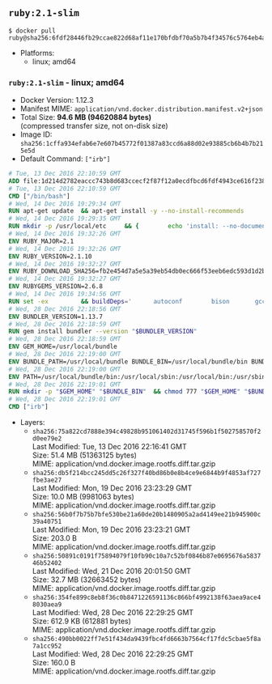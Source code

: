 ## `ruby:2.1-slim`

```console
$ docker pull ruby@sha256:6fdf28446fb29ccae822d68af11e170bfdbf70a5b7b4f34576c5764eb4a5ebaf
```

-	Platforms:
	-	linux; amd64

### `ruby:2.1-slim` - linux; amd64

-	Docker Version: 1.12.3
-	Manifest MIME: `application/vnd.docker.distribution.manifest.v2+json`
-	Total Size: **94.6 MB (94620884 bytes)**  
	(compressed transfer size, not on-disk size)
-	Image ID: `sha256:1cffa934efab6e7e607b45772f01387a83ccd6a88d02e93885cb6b4b7b215e5d`
-	Default Command: `["irb"]`

```dockerfile
# Tue, 13 Dec 2016 22:10:59 GMT
ADD file:1d214d2782eaccc743b8d683ccecf2f87f12a0ecdfbcd6fdf4943ce616f23870 in / 
# Tue, 13 Dec 2016 22:10:59 GMT
CMD ["/bin/bash"]
# Wed, 14 Dec 2016 19:29:34 GMT
RUN apt-get update 	&& apt-get install -y --no-install-recommends 		bzip2 		ca-certificates 		libffi-dev 		libgdbm3 		libssl-dev 		libyaml-dev 		procps 		zlib1g-dev 	&& rm -rf /var/lib/apt/lists/*
# Wed, 14 Dec 2016 19:29:35 GMT
RUN mkdir -p /usr/local/etc 	&& { 		echo 'install: --no-document'; 		echo 'update: --no-document'; 	} >> /usr/local/etc/gemrc
# Wed, 14 Dec 2016 19:32:26 GMT
ENV RUBY_MAJOR=2.1
# Wed, 14 Dec 2016 19:32:26 GMT
ENV RUBY_VERSION=2.1.10
# Wed, 14 Dec 2016 19:32:27 GMT
ENV RUBY_DOWNLOAD_SHA256=fb2e454d7a5e5a39eb54db0ec666f53eeb6edc593d1d2b970ae4d150b831dd20
# Wed, 14 Dec 2016 19:32:27 GMT
ENV RUBYGEMS_VERSION=2.6.8
# Wed, 14 Dec 2016 19:34:56 GMT
RUN set -ex 		&& buildDeps=' 		autoconf 		bison 		gcc 		libbz2-dev 		libgdbm-dev 		libglib2.0-dev 		libncurses-dev 		libreadline-dev 		libxml2-dev 		libxslt-dev 		make 		ruby 		wget 	' 	&& apt-get update 	&& apt-get install -y --no-install-recommends $buildDeps 	&& rm -rf /var/lib/apt/lists/* 		&& wget -O ruby.tar.gz "https://cache.ruby-lang.org/pub/ruby/${RUBY_MAJOR%-rc}/ruby-$RUBY_VERSION.tar.gz" 	&& echo "$RUBY_DOWNLOAD_SHA256 *ruby.tar.gz" | sha256sum -c - 		&& mkdir -p /usr/src/ruby 	&& tar -xzf ruby.tar.gz -C /usr/src/ruby --strip-components=1 	&& rm ruby.tar.gz 		&& cd /usr/src/ruby 		&& { 		echo '#define ENABLE_PATH_CHECK 0'; 		echo; 		cat file.c; 	} > file.c.new 	&& mv file.c.new file.c 		&& autoconf 	&& ./configure --disable-install-doc --enable-shared 	&& make -j"$(nproc)" 	&& make install 		&& apt-get purge -y --auto-remove $buildDeps 	&& cd / 	&& rm -r /usr/src/ruby 		&& gem update --system "$RUBYGEMS_VERSION"
# Wed, 28 Dec 2016 22:18:56 GMT
ENV BUNDLER_VERSION=1.13.7
# Wed, 28 Dec 2016 22:18:59 GMT
RUN gem install bundler --version "$BUNDLER_VERSION"
# Wed, 28 Dec 2016 22:18:59 GMT
ENV GEM_HOME=/usr/local/bundle
# Wed, 28 Dec 2016 22:19:00 GMT
ENV BUNDLE_PATH=/usr/local/bundle BUNDLE_BIN=/usr/local/bundle/bin BUNDLE_SILENCE_ROOT_WARNING=1 BUNDLE_APP_CONFIG=/usr/local/bundle
# Wed, 28 Dec 2016 22:19:00 GMT
ENV PATH=/usr/local/bundle/bin:/usr/local/sbin:/usr/local/bin:/usr/sbin:/usr/bin:/sbin:/bin
# Wed, 28 Dec 2016 22:19:01 GMT
RUN mkdir -p "$GEM_HOME" "$BUNDLE_BIN" 	&& chmod 777 "$GEM_HOME" "$BUNDLE_BIN"
# Wed, 28 Dec 2016 22:19:01 GMT
CMD ["irb"]
```

-	Layers:
	-	`sha256:75a822cd7888e394c49828b951061402d31745f596b1f502758570f2d0ee79e2`  
		Last Modified: Tue, 13 Dec 2016 22:16:41 GMT  
		Size: 51.4 MB (51363125 bytes)  
		MIME: application/vnd.docker.image.rootfs.diff.tar.gzip
	-	`sha256:db5f214bcc245dd5c26f327f40bd86b0e8b4ce9e6844b9f4853af727fbe3ae27`  
		Last Modified: Mon, 19 Dec 2016 23:23:29 GMT  
		Size: 10.0 MB (9981063 bytes)  
		MIME: application/vnd.docker.image.rootfs.diff.tar.gzip
	-	`sha256:56b0f7b75b7bfe530be21a60de20b1480905a2ad4149ee21b945900c39a40751`  
		Last Modified: Mon, 19 Dec 2016 23:23:21 GMT  
		Size: 203.0 B  
		MIME: application/vnd.docker.image.rootfs.diff.tar.gzip
	-	`sha256:50891c0191f75894079f10fb90c10a7c52bf0846b87e0695676a583746b52402`  
		Last Modified: Wed, 21 Dec 2016 20:01:50 GMT  
		Size: 32.7 MB (32663452 bytes)  
		MIME: application/vnd.docker.image.rootfs.diff.tar.gzip
	-	`sha256:354fe899c8eb8f36c0b8471226591136c866bf4992138f63aea9ace48030aea9`  
		Last Modified: Wed, 28 Dec 2016 22:29:25 GMT  
		Size: 612.9 KB (612881 bytes)  
		MIME: application/vnd.docker.image.rootfs.diff.tar.gzip
	-	`sha256:490bb0022ff7e51f434da9439fbc4fd6663b7564cf17fdc5cbae5f8a7a1cc952`  
		Last Modified: Wed, 28 Dec 2016 22:29:25 GMT  
		Size: 160.0 B  
		MIME: application/vnd.docker.image.rootfs.diff.tar.gzip
